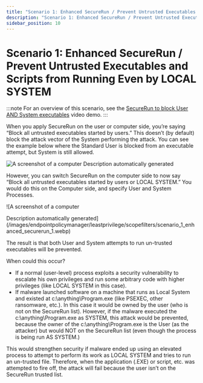 ```yaml
---
title: "Scenario 1: Enhanced SecureRun / Prevent Untrusted Executables and Scripts from Running Even by LOCAL SYSTEM"
description: "Scenario 1: Enhanced SecureRun / Prevent Untrusted Executables and Scripts from Running Even by LOCAL SYSTEM"
sidebar_position: 10
---
```


# Scenario 1: Enhanced SecureRun / Prevent Untrusted Executables and Scripts from Running Even by LOCAL SYSTEM

:::note
For an overview of this scenario, see the
[SecureRun to block User AND System executables](/docs/endpointpolicymanager/components/endpointprivilegemanager/videolearningcenter/bestpractices/usersystemexecutables.md)
video demo.
:::


When you apply SecureRun on the user or computer side, you’re saying “Block all untrusted
executables started by users.” This doesn’t (by default) block the attack vector of the System
performing the attack. You can see the example below where the Standard User is blocked from an
executable attempt, but System is still allowed.

![A screenshot of a computer Description automatically generated](/images/endpointpolicymanager/leastprivilege/scopefilters/scenario_1_enhanced_securerun.webp)

However, you can switch SecureRun on the computer side to now say “Block all untrusted executables
started by users or LOCAL SYSTEM.” You would do this on the Computer side, and specify User and
System Processes.

![A screenshot of a computer

Description automatically
generated](/images/endpointpolicymanager/leastprivilege/scopefilters/scenario_1_enhanced_securerun_1.webp)

The result is that both User and System attempts to run un-trusted executables will be prevented.

When could this occur?

- If a normal (user-level) process exploits a security vulnerability to escalate his own privileges
  and run some arbitrary code with higher privileges (like LOCAL SYSTEM in this case).
- If malware launched software on a machine that runs as Local System and existed at
  c:\anything\Program.exe (like PSEXEC, other ransomware, etc.). In this case it would be owned by
  the user (who is not on the SecureRun list). However, if the malware executed the
  c:\anything\Program.exe as SYSTEM, this attack would be prevented, because the owner of the
  c:\anything\Program.exe is the User (as the attacker) but would NOT on the SecureRun list (even
  though the process is being run AS SYSTEM.)

This would strengthen security if malware ended up using an elevated process to attempt to perform
its work as LOCAL SYSTEM and tries to run an un-trusted file. Therefore, when the application (.EXE)
or script, etc. was attempted to fire off, the attack will fail because the user isn’t on the
SecureRun trusted list.
